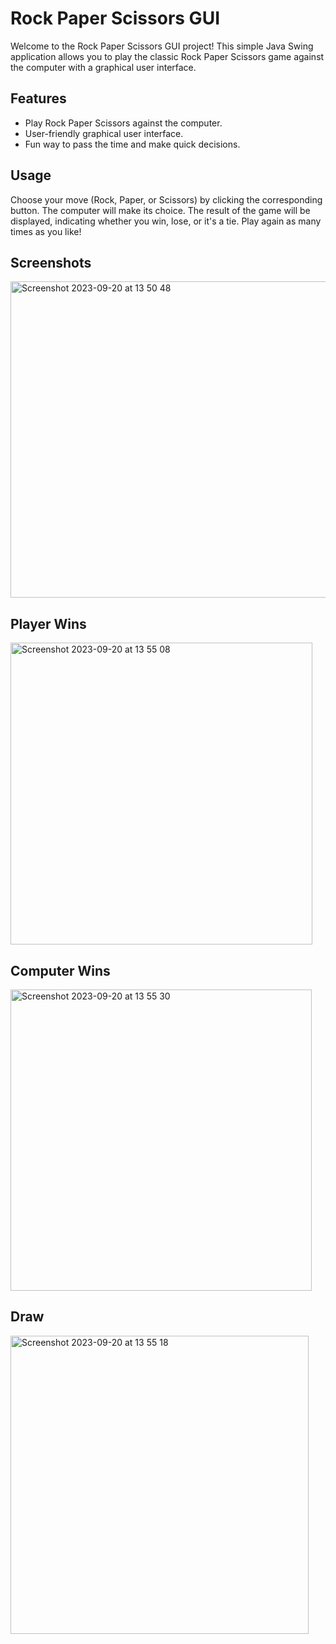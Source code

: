 # Rock Paper Scissors GUI

Welcome to the Rock Paper Scissors GUI project! 
This simple Java Swing application allows you to play the classic Rock Paper Scissors game against the computer with a graphical user interface.



## Features
- Play Rock Paper Scissors against the computer.
- User-friendly graphical user interface.
- Fun way to pass the time and make quick decisions.

## Usage
Choose your move (Rock, Paper, or Scissors) by clicking the corresponding button.
The computer will make its choice.
The result of the game will be displayed, indicating whether you win, lose, or it's a tie.
Play again as many times as you like!

## Screenshots

<img width="506" alt="Screenshot 2023-09-20 at 13 50 48" src="https://github.com/BNlkolov/RockPaperScissor/assets/138274747/648f8973-68fa-478f-b74e-b58b5f37fdb7">

## Player Wins
<img width="483" alt="Screenshot 2023-09-20 at 13 55 08" src="https://github.com/BNlkolov/RockPaperScissor/assets/138274747/bc364190-b353-410f-a312-8da1f2678e9b">

## Computer Wins
<img width="482" alt="Screenshot 2023-09-20 at 13 55 30" src="https://github.com/BNlkolov/RockPaperScissor/assets/138274747/859c4ee8-05be-4ba7-8a91-0e8ea9e37e0a">

## Draw
<img width="477" alt="Screenshot 2023-09-20 at 13 55 18" src="https://github.com/BNlkolov/RockPaperScissor/assets/138274747/97d5d569-643d-4062-b6c9-5eb2435ef817">




